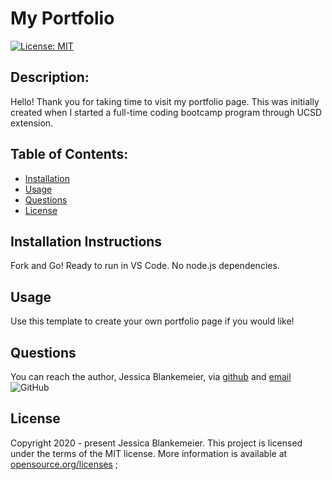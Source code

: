# My Portfolio
[![License: MIT](https://img.shields.io/badge/License-MIT-yellow.svg)](https://opensource.org/licenses/MIT)
## Description:  
 
Hello! Thank you for taking time to visit my portfolio page. This was initially created when I started a full-time coding bootcamp program through UCSD extension. 

    
## Table of Contents:
* [Installation](#installation-instructions)
* [Usage](#usage)
* [Questions](#questions)
* [License](#license-info)

## Installation Instructions
Fork and Go! Ready to run in VS Code. No node.js dependencies. 

## Usage
Use this template to create your own portfolio page if you would like!

## Questions
You can reach the author, Jessica Blankemeier,  via [github](http://github.com/jessicablank) and [email](mailto:jessicablankemeier@gmail.com)
![GitHub](https://img.shields.io/github/followers/jessicablank?label=follow&style=social)

## License
Copyright 2020 - present Jessica Blankemeier.
This project is licensed under the terms of the MIT license. 
More information is available at [opensource.org/licenses](https://opensource.org/licenses/MIT)
;